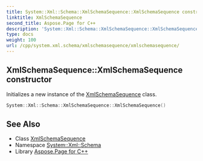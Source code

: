 ```yaml
---
title: System::Xml::Schema::XmlSchemaSequence::XmlSchemaSequence constructor
linktitle: XmlSchemaSequence
second_title: Aspose.Page for C++
description: 'System::Xml::Schema::XmlSchemaSequence::XmlSchemaSequence constructor. Initializes a new instance of the XmlSchemaSequence class in C++.'
type: docs
weight: 100
url: /cpp/system.xml.schema/xmlschemasequence/xmlschemasequence/
---
```

## XmlSchemaSequence::XmlSchemaSequence constructor


Initializes a new instance of the [XmlSchemaSequence](../) class.

```cpp
System::Xml::Schema::XmlSchemaSequence::XmlSchemaSequence()
```

## See Also

* Class [XmlSchemaSequence](../)
* Namespace [System::Xml::Schema](../../)
* Library [Aspose.Page for C++](../../../)
